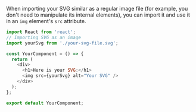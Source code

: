 
When importing your SVG similar as a regular image file (for example, you don't need to manipulate its internal elements), you can import it and use it in an `img` element's `src` attribute.

```javascript
import React from 'react';
// Importing SVG as an image
import yourSvg from './your-svg-file.svg';

const YourComponent = () => {
  return (
    <div>
      <h1>Here is your SVG:</h1>
      <img src={yourSvg} alt="Your SVG" />
    </div>
  );
};

export default YourComponent;
```